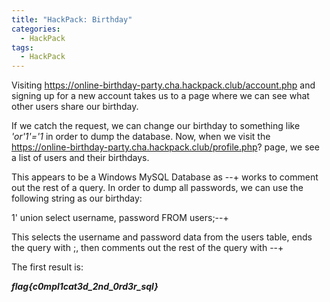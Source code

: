 ```yaml
---
title: "HackPack: Birthday"
categories:
  - HackPack
tags:
  - HackPack
---
```


Visiting https://online-birthday-party.cha.hackpack.club/account.php and signing up for a new account takes us to a page where we can see what other users share our birthday.

If we catch the request, we can change our birthday to something like *'or'1'='1* in order to dump the database. Now, when we visit the https://online-birthday-party.cha.hackpack.club/profile.php? page, we see a list of users and their birthdays. 

This appears to be a Windows MySQL Database as --+ works to comment out the rest of a query. In order to dump all passwords, we can use the following string as our birthday:

1' union select username, password FROM users;--+

This selects the username and password data from the users table, ends the query with ;, then comments out the rest of the query with --+

The first result is:

***flag{c0mpl1cat3d_2nd_0rd3r_sql}***




